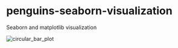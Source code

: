 # penguins-seaborn-visualization
Seaborn and matplotlib visualization

![circular_bar_plot](https://github.com/tanchu-git/penguins-seaborn-visualization/assets/139019601/c0575b1c-ad9a-4902-b670-9c12acc45cbf)
